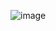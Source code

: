 ![image](https://media.discordapp.net/attachments/1197135589041000509/1423936264889172059/image.png?ex=68e21f7d&is=68e0cdfd&hm=0ff9c4a2aa6857359123685b726bc2d018f8add07df76dffd9df1b7314c0e4aa&=&format=webp&quality=lossless)

